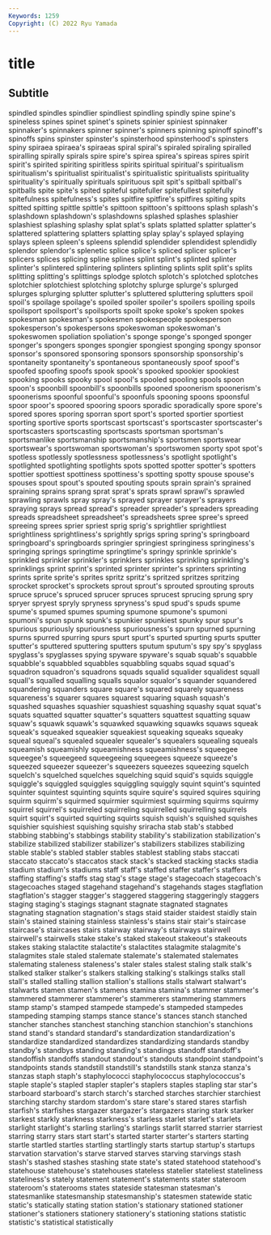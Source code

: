 ```yaml
---
Keywords: 1259
Copyright: (C) 2022 Ryu Yamada
---
```



# title

## Subtitle
spindled spindles spindlier spindliest spindling spindly spine spine's
spineless spines spinet spinet's spinets spinier spiniest spinnaker spinnaker's spinnakers
spinner spinner's spinners spinning spinoff spinoff's spinoffs spins spinster spinster's
spinsterhood spinsterhood's spinsters spiny spiraea spiraea's spiraeas spiral spiral's spiraled
spiraling spiralled spiralling spirally spirals spire spire's spirea spirea's spireas
spires spirit spirit's spirited spiriting spiritless spirits spiritual spiritual's spiritualism
spiritualism's spiritualist spiritualist's spiritualistic spiritualists spirituality spirituality's spiritually spirituals spirituous
spit spit's spitball spitball's spitballs spite spite's spited spiteful spitefuller
spitefullest spitefully spitefulness spitefulness's spites spitfire spitfire's spitfires spiting spits
spitted spitting spittle spittle's spittoon spittoon's spittoons splash splash's splashdown
splashdown's splashdowns splashed splashes splashier splashiest splashing splashy splat splat's
splats splatted splatter splatter's splattered splattering splatters splatting splay splay's
splayed splaying splays spleen spleen's spleens splendid splendider splendidest splendidly
splendor splendor's splenetic splice splice's spliced splicer splicer's splicers splices
splicing spline splines splint splint's splinted splinter splinter's splintered splintering
splinters splinting splints split split's splits splitting splitting's splittings splodge
splotch splotch's splotched splotches splotchier splotchiest splotching splotchy splurge splurge's
splurged splurges splurging splutter splutter's spluttered spluttering splutters spoil spoil's
spoilage spoilage's spoiled spoiler spoiler's spoilers spoiling spoils spoilsport spoilsport's
spoilsports spoilt spoke spoke's spoken spokes spokesman spokesman's spokesmen spokespeople
spokesperson spokesperson's spokespersons spokeswoman spokeswoman's spokeswomen spoliation spoliation's sponge sponge's
sponged sponger sponger's spongers sponges spongier spongiest sponging spongy sponsor
sponsor's sponsored sponsoring sponsors sponsorship sponsorship's spontaneity spontaneity's spontaneous spontaneously
spoof spoof's spoofed spoofing spoofs spook spook's spooked spookier spookiest
spooking spooks spooky spool spool's spooled spooling spools spoon spoon's
spoonbill spoonbill's spoonbills spooned spoonerism spoonerism's spoonerisms spoonful spoonful's spoonfuls
spooning spoons spoonsful spoor spoor's spoored spooring spoors sporadic sporadically
spore spore's spored spores sporing sporran sport sport's sported sportier
sportiest sporting sportive sports sportscast sportscast's sportscaster sportscaster's sportscasters sportscasting
sportscasts sportsman sportsman's sportsmanlike sportsmanship sportsmanship's sportsmen sportswear sportswear's sportswoman
sportswoman's sportswomen sporty spot spot's spotless spotlessly spotlessness spotlessness's spotlight
spotlight's spotlighted spotlighting spotlights spots spotted spotter spotter's spotters spottier
spottiest spottiness spottiness's spotting spotty spouse spouse's spouses spout spout's
spouted spouting spouts sprain sprain's sprained spraining sprains sprang sprat
sprat's sprats sprawl sprawl's sprawled sprawling sprawls spray spray's sprayed
sprayer sprayer's sprayers spraying sprays spread spread's spreader spreader's spreaders
spreading spreads spreadsheet spreadsheet's spreadsheets spree spree's spreed spreeing sprees
sprier spriest sprig sprig's sprightlier sprightliest sprightliness sprightliness's sprightly sprigs
spring spring's springboard springboard's springboards springier springiest springiness springiness's springing
springs springtime springtime's springy sprinkle sprinkle's sprinkled sprinkler sprinkler's sprinklers
sprinkles sprinkling sprinkling's sprinklings sprint sprint's sprinted sprinter sprinter's sprinters
sprinting sprints sprite sprite's sprites spritz spritz's spritzed spritzes spritzing
sprocket sprocket's sprockets sprout sprout's sprouted sprouting sprouts spruce spruce's
spruced sprucer spruces sprucest sprucing sprung spry spryer spryest spryly
spryness spryness's spud spud's spuds spume spume's spumed spumes spuming
spumone spumone's spumoni spumoni's spun spunk spunk's spunkier spunkiest spunky
spur spur's spurious spuriously spuriousness spuriousness's spurn spurned spurning spurns
spurred spurring spurs spurt spurt's spurted spurting spurts sputter sputter's
sputtered sputtering sputters sputum sputum's spy spy's spyglass spyglass's spyglasses
spying spyware spyware's squab squab's squabble squabble's squabbled squabbles squabbling
squabs squad squad's squadron squadron's squadrons squads squalid squalider squalidest
squall squall's squalled squalling squalls squalor squalor's squander squandered squandering
squanders square square's squared squarely squareness squareness's squarer squares squarest
squaring squash squash's squashed squashes squashier squashiest squashing squashy squat
squat's squats squatted squatter squatter's squatters squattest squatting squaw squaw's
squawk squawk's squawked squawking squawks squaws squeak squeak's squeaked squeakier
squeakiest squeaking squeaks squeaky squeal squeal's squealed squealer squealer's squealers
squealing squeals squeamish squeamishly squeamishness squeamishness's squeegee squeegee's squeegeed squeegeeing
squeegees squeeze squeeze's squeezed squeezer squeezer's squeezers squeezes squeezing squelch
squelch's squelched squelches squelching squid squid's squids squiggle squiggle's squiggled
squiggles squiggling squiggly squint squint's squinted squinter squintest squinting squints
squire squire's squired squires squiring squirm squirm's squirmed squirmier squirmiest
squirming squirms squirmy squirrel squirrel's squirreled squirreling squirrelled squirrelling squirrels
squirt squirt's squirted squirting squirts squish squish's squished squishes squishier
squishiest squishing squishy sriracha stab stab's stabbed stabbing stabbing's stabbings
stability stability's stabilization stabilization's stabilize stabilized stabilizer stabilizer's stabilizers stabilizes
stabilizing stable stable's stabled stabler stables stablest stabling stabs staccati
staccato staccato's staccatos stack stack's stacked stacking stacks stadia stadium
stadium's stadiums staff staff's staffed staffer staffer's staffers staffing staffing's
staffs stag stag's stage stage's stagecoach stagecoach's stagecoaches staged stagehand
stagehand's stagehands stages stagflation stagflation's stagger stagger's staggered staggering staggeringly
staggers staging staging's stagings stagnant stagnate stagnated stagnates stagnating stagnation
stagnation's stags staid staider staidest staidly stain stain's stained staining
stainless stainless's stains stair stair's staircase staircase's staircases stairs stairway
stairway's stairways stairwell stairwell's stairwells stake stake's staked stakeout stakeout's
stakeouts stakes staking stalactite stalactite's stalactites stalagmite stalagmite's stalagmites stale
staled stalemate stalemate's stalemated stalemates stalemating staleness staleness's staler stales
stalest staling stalk stalk's stalked stalker stalker's stalkers stalking stalking's
stalkings stalks stall stall's stalled stalling stallion stallion's stallions stalls
stalwart stalwart's stalwarts stamen stamen's stamens stamina stamina's stammer stammer's
stammered stammerer stammerer's stammerers stammering stammers stamp stamp's stamped stampede
stampede's stampeded stampedes stampeding stamping stamps stance stance's stances stanch
stanched stancher stanches stanchest stanching stanchion stanchion's stanchions stand stand's
standard standard's standardization standardization's standardize standardized standardizes standardizing standards standby
standby's standbys standing standing's standings standoff standoff's standoffish standoffs standout
standout's standouts standpoint standpoint's standpoints stands standstill standstill's standstills stank
stanza stanza's stanzas staph staph's staphylococci staphylococcus staphylococcus's staple staple's
stapled stapler stapler's staplers staples stapling star star's starboard starboard's
starch starch's starched starches starchier starchiest starching starchy stardom stardom's
stare stare's stared stares starfish starfish's starfishes stargazer stargazer's stargazers
staring stark starker starkest starkly starkness starkness's starless starlet starlet's
starlets starlight starlight's starling starling's starlings starlit starred starrier starriest
starring starry stars start start's started starter starter's starters starting
startle startled startles startling startlingly starts startup startup's startups starvation
starvation's starve starved starves starving starvings stash stash's stashed stashes
stashing state state's stated statehood statehood's statehouse statehouse's statehouses stateless
statelier stateliest stateliness stateliness's stately statement statement's statements stater stateroom
stateroom's staterooms states stateside statesman statesman's statesmanlike statesmanship statesmanship's statesmen
statewide static static's statically stating station station's stationary stationed stationer
stationer's stationers stationery stationery's stationing stations statistic statistic's statistical statistically
